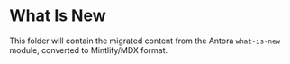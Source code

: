 # What Is New

This folder will contain the migrated content from the Antora `what-is-new` module, converted to Mintlify/MDX format.
